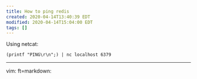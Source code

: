 ```yaml
---
title: How to ping redis
created: 2020-04-14T13:40:39 EDT
modified: 2020-04-14T15:04:00 EDT
tags: []
---
```


Using netcat:

```
(printf "PING\r\n";) | nc localhost 6379 
```

---
vim: ft=markdown:
